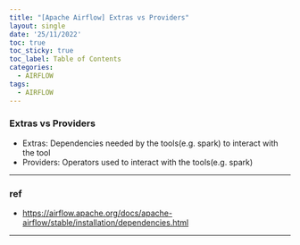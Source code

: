 ```yaml
---
title: "[Apache Airflow] Extras vs Providers"
layout: single
date: '25/11/2022'
toc: true
toc_sticky: true
toc_label: Table of Contents
categories:
  - AIRFLOW
tags:
  - AIRFLOW
---
```


### Extras vs Providers
* Extras: Dependencies needed by the tools(e.g. spark) to interact with the tool
* Providers: Operators used to interact with the tools(e.g. spark)

---

### ref
* https://airflow.apache.org/docs/apache-airflow/stable/installation/dependencies.html

---
